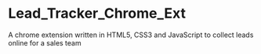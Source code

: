 # Lead_Tracker_Chrome_Ext
 A chrome extension written in HTML5, CSS3 and JavaScript to collect leads online for a sales team
